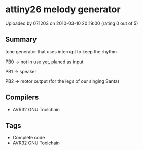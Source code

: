 # attiny26 melody generator

Uploaded by 071203 on 2010-03-10 20:19:00 (rating 0 out of 5)

## Summary

tone generator that uses interrupt to keep the rhythm


PB0 -> not in use yet, planed as input  

PB1 -> speaker  

PB2 -> motor output (for the legs of our singing Santa)

## Compilers

- AVR32 GNU Toolchain

## Tags

- Complete code
- AVR32 GNU Toolchain
